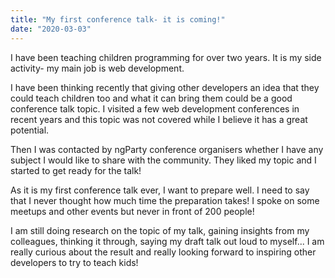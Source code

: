 ```yaml
---
title: "My first conference talk- it is coming!"
date: "2020-03-03"
---
```


I have been teaching children programming for over two years. It is my side activity- my main job is web development. 

I have been thinking recently that giving other developers an idea that they could teach children too and what it can bring them could be a good conference talk topic. I visited a few web development conferences in recent years and this topic was not covered while I believe it has a great potential.

Then I was contacted by ngParty conference organisers whether I have any subject I would like to share with the community. They liked my topic and I started to get ready for the talk!

As it is my first conference talk ever, I want to prepare well. I need to say that I never thought how much time the preparation takes! I spoke on some meetups and other events but never in front of 200 people!

I am still doing research on the topic of my talk, gaining insights from my colleagues, thinking it through, saying my draft talk out loud to myself... I am really curious about the result and really looking forward to inspiring other developers to try to teach kids!




